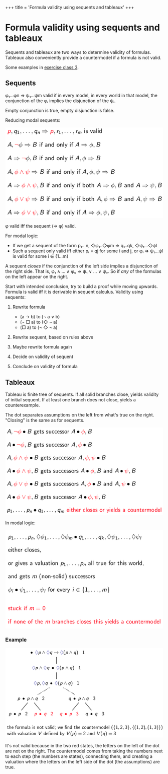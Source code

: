 +++
title = 'Formula validity using sequents and tableaux'
+++
# Formula validity using sequents and tableaux
Sequents and tableaux are two ways to determine validity of formulas.
Tableaux also conveniently provide a countermodel if a formula is not valid.

Some examples in [exercise class 3](../exercise-3/#sequents-and-tableaux-exercise-5).

## Sequents
φ₁...φn ⇒ ψ₁...ψm valid if in every model, in every world in that model, the conjunction of the φᵢ implies the disjunction of the ψᵢ.

Empty conjunction is true, empty disjunction is false.

Reducing modal sequents:

![Reducing modal sequents rules](reducing-modal-sequents.png)

φ valid iff the sequent (⇒ φ) valid.

For modal logic:
- If we get a sequent of the form p₁...n, ◇φ₁..◇φm ⇒ q₁..qk, ◇ψ₁...◇ψl
- Such a sequent only valid iff either pᵢ = qj for some i and j, or φᵢ ⇒ ψ₁...ψl is valid for some i ∈ {1...m}

A sequent _closes_ if the conjunction of the left side implies a disjunction of the right side.
That is, φ₁ ∧ ... ∧ φᵤ ⇒ ψ₁ ∨ ... ∨ ψᵥ.
So if _any_ of the formulas on the left appear on the right.

Start with intended conclusion, try to build a proof while moving upwards.
Formula is valid iff it is derivable in sequent calculus.
Validity using sequents:
1. Rewrite formula
    - (a → b) to (¬ a ∨ b)
    - (¬ □ a) to (◇ ¬ a)
    - (□ a) to (¬ ◇ ¬ a)

2. Rewrite sequent, based on rules above
3. Maybe rewrite formula again
4. Decide on validity of sequent
5. Conclude on validity of formula

## Tableaux
Tableau is finite tree of sequents.
If all solid branches close, yields validity of initial sequent.
If at least one branch does not close, yields a counterexample.

The dot separates assumptions on the left from what's true on the right.
"Closing" is the same as for sequents.

![Tableau rules](tableau-rules.png)

In modal logic:

![Tableau modal logic](tableau-modal-logic.png)

### Example

![Example](example-tableau.png)

It's not valid because in the two red states, the letters on the left of the dot are not on the right.
The countermodel comes from taking the numbers next to each step (the numbers are states), connecting them, and creating a valuation where the letters on the left side of the dot (the assumptions) are true.
